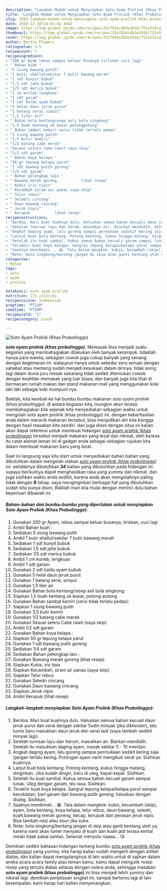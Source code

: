```yaml
---
description: "Langkah Mudah untuk Menyiapkan Soto Ayam Prolink (Khas Probolinggo) yang enak"
title: "Langkah Mudah untuk Menyiapkan Soto Ayam Prolink (Khas Probolinggo) yang enak"
slug: 1565-langkah-mudah-untuk-menyiapkan-soto-ayam-prolink-khas-probolinggo-yang-enak
date: 2020-12-10T14:03:42.444Z
image: https://img-global.cpcdn.com/recipes/33cf016cdb3e2016/751x532cq70/soto-ayam-prolink-khas-probolinggo-foto-resep-utama.jpg
thumbnail: https://img-global.cpcdn.com/recipes/33cf016cdb3e2016/751x532cq70/soto-ayam-prolink-khas-probolinggo-foto-resep-utama.jpg
cover: https://img-global.cpcdn.com/recipes/33cf016cdb3e2016/751x532cq70/soto-ayam-prolink-khas-probolinggo-foto-resep-utama.jpg
author: Bertie Flowers
ratingvalue: 3.5
reviewcount: 7
recipeingredient:
- "200 gr Ayam rebus sampai keluar busanya tiriskan cuci lagi"
- " Bahan kuah "
- "5 siung bawang putih"
- "1 butir shallotsekitar 7 butir bawang merah"
- "1 sdt kunyit bubuk"
- "1,5 sdt jahe bubuk"
- "1/5 sdt merica bubuk"
- "1 cm kurleb lengkuas"
- "1 sdt garam"
- "2 sdt kaldu ayam bubuk"
- "5 helai daun jeruk purut"
- "1 batang serai simpul"
- "1,5 liter air"
- " Bahan bola kentangresep asli bola singkong"
- "1,5 buah kentang uk besar potongpotong"
- " Bahan sambal kemiri versi tidak terlalu pedas"
- "1 siung bawang putih"
- "3,5 butir kemiri"
- "1/2 batang cabe merah"
- "Sesuai selera Cabe rawit saya skip"
- "1/2 sdt garam"
- " Bahan koya kelapa "
- "50 gr tepung kelapa parut"
- "1 sdt bawang putih goreng"
- "1/4 sdt garam"
- " Bahan pelengkap lain "
- " Bawang merah goreng           lihat resep"
- " Kubis iris tipis"
- " Kecambah siram air panas saya skip"
- " Telur rebus"
- " Seledri cincang"
- " Daun bawang cincang"
- " Jeruk nipis"
- " Kerupuk           lihat resep"
recipeinstructions:
- "Berdoa. Mari buat kuahnya dulu. Haluskan semua bahan kecuali daun jeruk purut dan serai dengan sekitar 5sdm minyak (jika diblender), lalu tumis baru masukkan daun jeruk dan serai tadi (saya tambah sedikit minyak lagi)."
- "Setelah tumisan layu dan harum, masukkan air. Biarkan mendidih. Setelah itu masukkan daging ayam, masak sekitar 5 - 10 menitan."
- "Angkat daging ayam, lalu goreng sampai permukaan sedikit kering saja (jangan terlalu kering. Potongan ayam nanti mengikuti serat ya. Sisihkan kuahnya."
- "Lanjut buat bola kentang. Potong kentang, kukus hingga matang, dinginkan. Jika sudah dingin, baru di uleg, kepal-kepal. Sisihkan."
- "Setelah itu buat sambal. Kukus semua bahan kecuali garam sampai lunak. Uleg dengan garam, tes rasa. Sisihkan."
- "Terakhir buat koya kelapa. Sangrai tepung kelapa/kelapa parut sampai kecoklatan, beri garam dan bawang putih goreng, haluskan dengan diuleg. Sisihkan."
- "Saatnya menikmati... 😁. Tata dalam mangkok: kubis, kecambah (skip), ayam, bola kentang, koya kelapa, telur rebus, daun bawang, seledri, kuah,bawang merah goreng, kecap, kerupuk dan perasan jeruk nipis. Bisa tambah nasi atau soun jika suka."
- "Note: bola singkong/kentang jangan di skip atau ganti kentang utuh ya, karena nanti akan lumer menyatu di kuah dan kuah jadi terasa kental meski tidak pakai santan. Selamat menyoto riaaaa... 😘"
categories:
- Resep
tags:
- soto
- ayam
- prolink

katakunci: soto ayam prolink 
nutrition: 173 calories
recipecuisine: Indonesian
preptime: "PT12M"
cooktime: "PT34M"
recipeyield: "1"
recipecategory: Lunch

---
```



![Soto Ayam Prolink (Khas Probolinggo)](https://img-global.cpcdn.com/recipes/33cf016cdb3e2016/751x532cq70/soto-ayam-prolink-khas-probolinggo-foto-resep-utama.jpg)

<b><i>soto ayam prolink (khas probolinggo)</i></b>, Memasak bisa menjadi suatu kegiatan yang membahagiakan dilakukan oleh banyak kelompok. tidaklah hanya para wanita, sebagian cowok juga cukup banyak yang senang dengan kegemaran ini. walaupun hanya untuk sekedar seru seruan dengan sahabat atau memang sudah menjadi kesukaan dalam dirinya. tidak asing lagi dalam dunia juru masak sekarang tidak sedikit ditemukan cowok dengan keahlian memasak yang luar biasa, dan banyak juga kita lihat di bermacam rumah makan dan stand makanan mall yang menggunakan koki laki laki sebagai koki mumpuni nya.

Baiklah, kita kembali ke hal bumbu bumbu makanan <i>soto ayam prolink (khas probolinggo)</i>. di antara kegiatan kita, mungkin akan terasa membahagiakan bila sejenak kita menyediakan sebagian waktu untuk mengolah soto ayam prolink (khas probolinggo) ini. dengan keberhasilan anda dalam meracik makanan tersebut, bisa menjadikan diri kita bangga dengan hasil masakan kita sendiri. dan juga disini dengan situs ini kalian akan dapat referensi untuk membuat hidangan <u>soto ayam prolink (khas probolinggo)</u> tersebut menjadi makanan yang lezat dan nikmat, oleh karena itu catat alamat laman ini di gadget anda sebagai sebagian rujukan kita dalam membuat makanan baru yang lezat.




Saat ini langsung saja kita start untuk menyediakan bahan bahan yang dibutuhkan dalam mengolah olahan <u><i>soto ayam prolink (khas probolinggo)</i></u> ini. setidaknya dibutuhkan <b>34</b> bahan yang dibutuhkan pada hidangan ini. supaya berikutnya dapat menghasilkan rasa yang yummy dan nikmat. dan juga sisihkan waktu anda sedikit, karena anda akan mengolahnya paling tidak dengan <b>8</b> tahap. saya menginginkan berbagai hal yang dibutuhkan sudah kita punya disini, Baiklah mari kita mulai dengan merinci dulu bahan keperluan dibawah ini.

<!--inarticleads1-->

##### Bahan-bahan dan bumbu-bumbu yang diperlukan untuk menyiapkan Soto Ayam Prolink (Khas Probolinggo):

1. Gunakan 200 gr Ayam, rebus sampai keluar busanya, tiriskan, cuci lagi
1. Ambil  Bahan kuah :
1. Sediakan 5 siung bawang putih
1. Ambil 1 butir shallot/sekitar 7 butir bawang merah
1. Sediakan 1 sdt kunyit bubuk
1. Sediakan 1,5 sdt jahe bubuk
1. Sediakan 1/5 sdt merica bubuk
1. Ambil 1 cm kurleb, lengkuas
1. Ambil 1 sdt garam
1. Gunakan 2 sdt kaldu ayam bubuk
1. Gunakan 5 helai daun jeruk purut
1. Gunakan 1 batang serai, simpul
1. Gunakan 1,5 liter air
1. Gunakan  Bahan bola kentang/resep asli bola singkong:
1. Siapkan 1,5 buah kentang uk besar, potong-potong
1. Gunakan  Bahan sambal kemiri (versi tidak terlalu pedas):
1. Siapkan 1 siung bawang putih
1. Gunakan 3,5 butir kemiri
1. Gunakan 1/2 batang cabe merah
1. Gunakan Sesuai selera Cabe rawit (saya skip)
1. Ambil 1/2 sdt garam
1. Gunakan  Bahan koya kelapa :
1. Siapkan 50 gr tepung kelapa parut
1. Gunakan 1 sdt bawang putih goreng
1. Sediakan 1/4 sdt garam
1. Sediakan  Bahan pelengkap lain :
1. Gunakan  Bawang merah goreng           (lihat resep)
1. Siapkan  Kubis, iris tipis
1. Siapkan  Kecambah, siram air panas (saya skip)
1. Siapkan  Telur rebus
1. Gunakan  Seledri cincang
1. Gunakan  Daun bawang cincang
1. Siapkan  Jeruk nipis
1. Ambil  Kerupuk           (lihat resep)




<!--inarticleads2-->

##### Langkah-langkah menyiapkan Soto Ayam Prolink (Khas Probolinggo):

1. Berdoa. Mari buat kuahnya dulu. Haluskan semua bahan kecuali daun jeruk purut dan serai dengan sekitar 5sdm minyak (jika diblender), lalu tumis baru masukkan daun jeruk dan serai tadi (saya tambah sedikit minyak lagi).
1. Setelah tumisan layu dan harum, masukkan air. Biarkan mendidih. Setelah itu masukkan daging ayam, masak sekitar 5 - 10 menitan.
1. Angkat daging ayam, lalu goreng sampai permukaan sedikit kering saja (jangan terlalu kering. Potongan ayam nanti mengikuti serat ya. Sisihkan kuahnya.
1. Lanjut buat bola kentang. Potong kentang, kukus hingga matang, dinginkan. Jika sudah dingin, baru di uleg, kepal-kepal. Sisihkan.
1. Setelah itu buat sambal. Kukus semua bahan kecuali garam sampai lunak. Uleg dengan garam, tes rasa. Sisihkan.
1. Terakhir buat koya kelapa. Sangrai tepung kelapa/kelapa parut sampai kecoklatan, beri garam dan bawang putih goreng, haluskan dengan diuleg. Sisihkan.
1. Saatnya menikmati... 😁. Tata dalam mangkok: kubis, kecambah (skip), ayam, bola kentang, koya kelapa, telur rebus, daun bawang, seledri, kuah,bawang merah goreng, kecap, kerupuk dan perasan jeruk nipis. Bisa tambah nasi atau soun jika suka.
1. Note: bola singkong/kentang jangan di skip atau ganti kentang utuh ya, karena nanti akan lumer menyatu di kuah dan kuah jadi terasa kental meski tidak pakai santan. Selamat menyoto riaaaa... 😘




Demikian sedikit bahasan hidangan tentang bumbu <u>soto ayam prolink (khas probolinggo)</u> yang yummy. kita harap kalian sudah mengerti dengan artikel diatas, dan kalian dapat mengulanginya di lain waktu untuk di sajikan dalam aneka acara acara family atau teman kamu. kamu dapat mengulik resep resep yang tertulis diatas selaras dengan selera anda, sehingga masakan <b>soto ayam prolink (khas probolinggo)</b> ini bisa menjadi lebih yummy dan nikmat lagi. demikian penjelasan singkat ini, sampai bertemu lagi di lain kesempatan. kami harap hari kalian menyenangkan.
